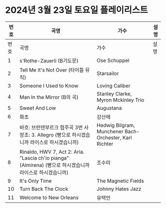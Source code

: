 # 2024년 3월 23일 토요일 플레이리스트

| 번호 | 곡명 | 가수 | 설명 |
|------|------|------|------|
| 번호 | 곡명 | 가수 | 설명 |
| 1 | s'Rothe-Zauerli (B기도문) | Ose Schuppel |  |
| 2 | Tell Me It's Not Over (타이틀 뮤직) | Starsailor |  |
| 3 | Someone I Used to Know | Loving Caliber |  |
| 4 | Man In the Mirror (B의 곡) | Stanley Clarke, Myron Mckinley Trio |  |
| 5 | Sweet And Low | Augustana |  |
| 6 | 화초 | 강산에 |  |
| 7 | 바흐: 브란덴부르크 협주곡 3번 사장조: 3. Allegro (빵으로 하시겠습니까 라이스로 하시겠습니까) | Hedwig Bilgram, Munchener Bach-Orchester, Karl Richter |  |
| 8 | Rinaldo, HWV 7, Act 2: Aria. "Lascia ch'io pianga" (Almirena) (빵으로 하시겠습니까 라이스로 하시겠습니까) | 조수미 |  |
| 9 | It's Only Time | The Magnetic Fields |  |
| 10 | Turn Back The Clock | Johnny Hates Jazz |  |
| 11 | Welcome to New Orleans | 유택언 |  |
